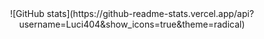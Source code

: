 <center>
  ![GitHub stats](https://github-readme-stats.vercel.app/api?username=Luci404&show_icons=true&theme=radical)
</center>
